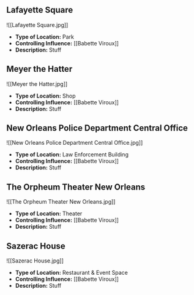 ## Lafayette Square
![[Lafayette Square.jpg]]
- **Type of Location:** Park
- **Controlling Influence:** [[Babette Viroux]]
- **Description:** Stuff

## Meyer the Hatter
![[Meyer the Hatter.jpg]]
- **Type of Location:** Shop
- **Controlling Influence:** [[Babette Viroux]]
- **Description:** Stuff

## New Orleans Police Department Central Office
![[New Orleans Police Department Central Office.jpg]]
- **Type of Location:** Law Enforcement Building
- **Controlling Influence:** [[Babette Viroux]]
- **Description:** Stuff

## The Orpheum Theater New Orleans
![[The Orpheum Theater New Orleans.jpg]]
- **Type of Location:** Theater
- **Controlling Influence:** [[Babette Viroux]]
- **Description:** Stuff

## Sazerac House
![[Sazerac House.jpg]]
- **Type of Location:** Restaurant & Event Space
- **Controlling Influence:** [[Babette Viroux]]
- **Description:** Stuff
